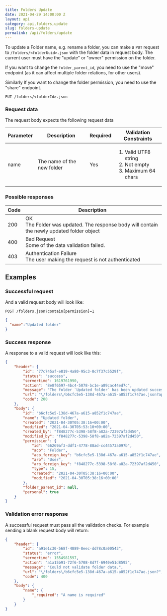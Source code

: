 ```yaml
---
title: Folders Update
date: 2021-04-29 14:00:00 Z
layout: api
category: api,folders,update
slug: folders-update
permalink: /api/folders/update
---
```


To update a Folder name, e.g. rename a folder, you can make a `PUT` request to `/folders/<folderUuid>.json` with 
the folder data in request body. The current user must have the "update" or "owner" permission on the folder.

If you want to change the `folder_parent_id`, you need to use the "move" endpoint (as it
can affect multiple folder relations, for other users).

Similarly If you want to change the folder permission, you need to use the "share" endpoint.

```
PUT /folders/<folderId>.json
```

### Request data
The request body expects the following request data

<table class="table-parameters">
<thead>
    <tr>
        <th>Parameter</th>
        <th>Description</th>
        <th>Required</th>
        <th>Validation Constraints</th>
    </tr>
</thead>
<tbody>
    <tr>
        <td>name</td>
        <td>The name of the new folder</td>
        <td>Yes</td>
        <td><ol>
            <li>Valid UTF8 string</li>
            <li>Not empty</li>
            <li>Maximum 64 chars</li>
        </ol></td>
    </tr>
</tbody>
</table>

### Possible responses

<table class="table-parameters">
<thead>
  <tr>
   <th>Code</th>
   <th>Description</th>
  </tr>
</thead>
<tbody>
  <tr>
   <td>200</td>
   <td>OK<br/>The Folder was updated. The response body will contain the newly updated folder object</td>
  </tr>
  <tr>
   <td>400</td>
   <td>Bad Request<br/>Some of the data validation failed.</td>
  </tr>
  <tr>
   <td>403</td>
   <td>Authentication Failure<br/>The user making the request is not authenticated</td>
  </tr>
</tbody>
</table>

## Examples
### Successful request

And a valid request body will look like:

```
POST /folders.json?contain[permission]=1
```
```json
{
  "name":"Updated folder"
}
```

### Success  response

A response to a valid request will look like this:

```json
{
    "header": {
        "id": "77c745af-e819-4a80-95c3-0c7f37c5529f",
        "status": "success",
        "servertime": 1619761990,
        "action": "8e8f6597-4bc4-5078-bc1e-a89cac44ed7c",
        "message": "The folder `Updated folder` has been updated successfully.",
        "url": "\/folders\/b6cfc5e5-138d-467a-a615-a852f1c747ae.json?api-version=v2\u0026contain%5Bpermission%5D=1",
        "code": 200
    },
    "body": {
        "id": "b6cfc5e5-138d-467a-a615-a852f1c747ae",
        "name": "Updated folder",
        "created": "2021-04-30T05:38:16+00:00",
        "modified": "2021-04-30T05:53:10+00:00",
        "created_by": "f848277c-5398-58f8-a82a-72397af2d450",
        "modified_by": "f848277c-5398-58f8-a82a-72397af2d450",
        "permission": {
            "id": "66269af3-ddf1-4778-88ad-cc44573a097b",
            "aco": "Folder",
            "aco_foreign_key": "b6cfc5e5-138d-467a-a615-a852f1c747ae",
            "aro": "User",
            "aro_foreign_key": "f848277c-5398-58f8-a82a-72397af2d450",
            "type": 15,
            "created": "2021-04-30T05:38:16+00:00",
            "modified": "2021-04-30T05:38:16+00:00"
        },
        "folder_parent_id": null,
        "personal": true
    }
}
```

### Validation error response

A successful request must pass all the validation checks. 
For example sending a blank request body will return:

```json
{
    "header": {
        "id": "a91e1c30-568f-4889-8eec-dd78c0a00543",
        "status": "error",
        "servertime": 1554981597,
        "action": "a1a15b91-72f6-5708-8d7f-6940e51d8595",
        "message": "Could not validate folder data.",
        "url": "\/folders\/b6cfc5e5-138d-467a-a615-a852f1c747ae.json?",
        "code": 400
    },
    "body": {
        "name": {
            "_required": "A name is required"
        }
    }
}
```
